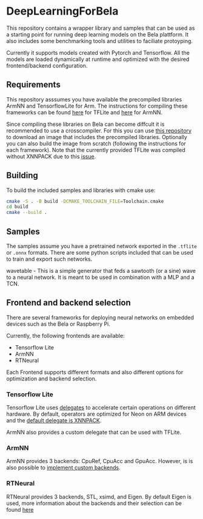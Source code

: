 # DeepLearningForBela

This repository contains a wrapper library and samples that can be used as a starting point for running deep learning models on the Bela plattform. It also includes some benchmarking tools and utilities to faciliate protoyping.

Currently it supports models created with Pytorch and Tensorflow. All the models are loaded dynamically at runtime and optimized with the desired frontend/backend configuration.

## Requirements

This repository asssumes you have available the precompiled libraries ArmNN and TensorflowLite for Arm. The instructions for compiling these frameworks can be found [here](https://www.tensorflow.org/lite/guide/build_arm) for TFLite and [here](https://developer.arm.com/documentation/102649/2202/Overview) for ArmNN.

Since compiling these libraries on Bela can become diffcult it is recommended to use a crosscompiler. For this you can use [this repository](https://github.com/rodrigodzf/xc-bela-container) to download an image that includes the precompiled libraries. Optionally you can also build the image from scratch (following the instructions for each framework). Note that the currently provided TFLite was compiled without XNNPACK due to this [issue](https://github.com/abhiTronix/raspberry-pi-cross-compilers/issues/90).

## Building

To build the included samples and libraries with cmake use:

```bash
cmake -S . -B build -DCMAKE_TOOLCHAIN_FILE=Toolchain.cmake
cd build
cmake --build .
```

## Samples

The samples assume you have a pretrained network exported in the `.tflite` or `.onnx` formats. There are some python scripts included that can be used to train and export such networks.

wavetable - This is a simple generator that feds a sawtooth (or a sine) wave to a neural network. It is meant to be used in combination with a MLP and a TCN.
<!-- threaded - A threaded sample that shows how to run inference neural network on a separate thread  -->

## Frontend and backend selection

There are several frameworks for deploying neural networks on embedded devices such as the Bela or Raspberry Pi.

Currently, the following frontends are available:

- Tensorflow Lite
- ArmNN
- RTNeural

Each Frontend supports different formats and also different options for optimization and backend selection. 

### Tensorflow Lite

Tensorflow Lite uses [delegates](https://www.tensorflow.org/lite/performance/delegates) to accelerate certain operations on different hardware. By default, operators are optimized for Neon on ARM devices and the [default delegate is XNNPACK](https://blog.tensorflow.org/2020/07/accelerating-tensorflow-lite-xnnpack-integration.html).

ArmNN also provides a custom delegate that can be used with TFLite.

### ArmNN

ArmNN provides 3 backends: CpuRef, CpuAcc and GpuAcc. However, is is also possible to [implement custom backends](https://arm-software.github.io/armnn/20.02/backends.xhtml). 

### RTNeural

RTNeural provides 3 backends, STL, xsimd, and Eigen. By default Eigen is used, more information about the backends and their selection can be found [here](https://github.com/jatinchowdhury18/RTNeural#choosing-a-backend)